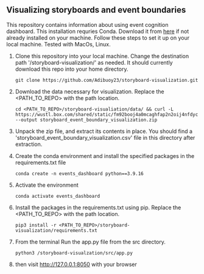## Visualizing storyboards and event boundaries
This repository contains information about using event cognition dashboard. This installation requries Conda. Download it from [here](https://docs.anaconda.com/free/miniconda/) if not already installed on your machine. Follow these steps to set it up on your local machine. Tested with MacOs, Linux.

1. Clone this repository into your local machine. Change the destination path '/storyboard-visualization/' as needed. It should currently download this repo into your home directory.
   ```
   git clone https://github.com/Adibuoy23/storyboard-visualization.git
   ```
2. Download the data necessary for visualization. Replace the <PATH_TO_REPO> with the path location.
   ```
   cd <PATH_TO_REPO>/storyboard-visualiation/data/ && curl -L https://wustl.box.com/shared/static/fm92booj4a0mcaghfap2n2oij4nfdycn.zip --output storyboard_event_boundary_visualization.zip
   ```
3. Unpack the zip file, and extract its contents in place. You should find a 'storyboard_event_boundary_visualization.csv' file in this directory after extraction.

4. Create the conda environment and install the specified packages in the requirements.txt file
   ```
   conda create -n events_dashboard python==3.9.16
   ```
5. Activate the environment
   ```
   conda activate events_dashboard
   ```
6. Install the packages in the requirements.txt using pip. Replace the <PATH_TO_REPO> with the path location.
   ```
   pip3 install -r <PATH_TO_REPO>/storyboard-visualization/requirements.txt
   ```

7. From the terminal Run the app.py file from the src directory.
   ```
   python3 /storyboard-visualzation/src/app.py
   ```

8. then visit http://127.0.0.1:8050 with your browser
